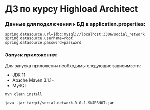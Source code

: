 # ДЗ по курсу Highload Architect

### Данные для подключения к БД в application.properties:
```
spring.datasource.url=jdbc:mysql://localhost:3306/social_network
spring.datasource.username=root
spring.datasource.password=password
```

### Запуск приложения:
Для запуска приложения необходимы следующие зависимости:

- JDK 11
- Apache Maven 3.1.1+
- MySQL

```shell
mvn clean install

java -jar target/social-network-0.0.1-SNAPSHOT.jar
```